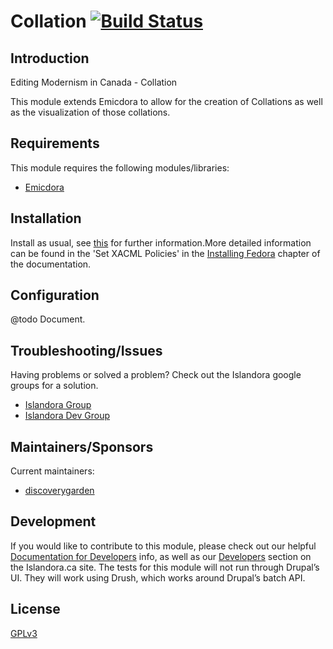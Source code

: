 # Collation [![Build Status](https://travis-ci.org/discoverygarden/emicdora.png?branch=7.x)](https://travis-ci.org/discoverygarden/emicdora)

## Introduction

Editing Modernism in Canada - Collation

This module extends Emicdora to allow for the creation of Collations as well as
the visualization of those collations.

## Requirements

This module requires the following modules/libraries:

* [Emicdora](https://github.com/islandora/islandora)

## Installation

Install as usual, see [this](https://drupal.org/documentation/install/modules-themes/modules-7) for further information.More detailed information can be found in the 'Set XACML Policies' in the [Installing Fedora](https://wiki.duraspace.org/display/ISLANDORA713/Installing+Fedora) chapter of the documentation.

## Configuration

@todo Document.

## Troubleshooting/Issues

Having problems or solved a problem? Check out the Islandora google groups for a solution.

* [Islandora Group](https://groups.google.com/forum/?hl=en&fromgroups#!forum/islandora)
* [Islandora Dev Group](https://groups.google.com/forum/?hl=en&fromgroups#!forum/islandora-dev)

## Maintainers/Sponsors

Current maintainers:

* [discoverygarden](https://github.com/discoverygarden)

## Development

If you would like to contribute to this module, please check out our helpful [Documentation for Developers](https://github.com/Islandora/islandora/wiki#wiki-documentation-for-developers) info, as well as our [Developers](http://islandora.ca/developers) section on the Islandora.ca site.
The tests for this module will not run through Drupal’s UI. They will work using Drush, which works around Drupal’s batch API.

## License

[GPLv3](http://www.gnu.org/licenses/gpl-3.0.txt)

